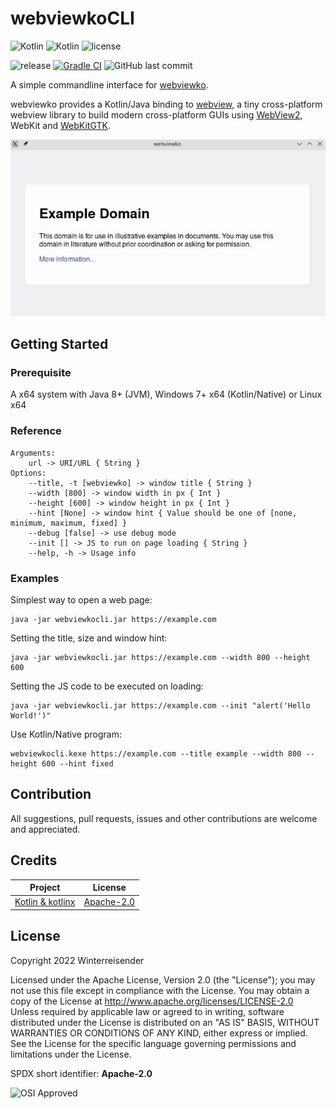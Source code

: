 # webviewkoCLI

![Kotlin](https://img.shields.io/badge/Kotlin%2FJVM-7F52FF?logo=kotlin&logoColor=white)
![Kotlin](https://img.shields.io/badge/Kotlin%2FNative-7F52FF?logo=kotlin&logoColor=white)
![license](https://img.shields.io/github/license/Winterreisender/webviewkoCLI)

![release](https://img.shields.io/github/v/release/Winterreisender/webviewkoCLI?label=dev&include_prereleases)
[![Gradle CI](https://github.com/Winterreisender/webviewkoCLI/actions/workflows/gradle-ci.yml/badge.svg)](https://github.com/Winterreisender/webviewkoCLI/actions/workflows/gradle-ci.yml)
![GitHub last commit](https://img.shields.io/github/last-commit/Winterreisender/webviewkoCLI)

<!-- **English** | [中文(简体)](docs/README.zh-Hans.md) | [中文(繁體)](docs/README.zh-Hant.md) -->

A simple commandline interface for [webviewko](https://github.com/Winterreisender/webviewko).

webviewko provides a Kotlin/Java binding to [webview](https://github.com/webview/webview), a tiny cross-platform webview library to build modern cross-platform GUIs using [WebView2](https://developer.microsoft.com/en-us/microsoft-edge/webview2/), WebKit and [WebKitGTK](https://webkitgtk.org/).

![screenshot](screenshot.jpg)

## Getting Started

### Prerequisite

A x64 system with Java 8+ (JVM), Windows 7+ x64 (Kotlin/Native) or Linux x64

### Reference

```shell
Arguments: 
    url -> URI/URL { String }
Options: 
    --title, -t [webviewko] -> window title { String }
    --width [800] -> window width in px { Int }
    --height [600] -> window height in px { Int }
    --hint [None] -> window hint { Value should be one of [none, minimum, maximum, fixed] }
    --debug [false] -> use debug mode 
    --init [] -> JS to run on page loading { String }
    --help, -h -> Usage info 
```

### Examples

Simplest way to open a web page:

```shell
java -jar webviewkocli.jar https://example.com
```

Setting the title, size and window hint:

```shell
java -jar webviewkocli.jar https://example.com --width 800 --height 600
```

Setting the JS code to be executed on loading:

```shell
java -jar webviewkocli.jar https://example.com --init "alert('Hello World!')"
```

Use Kotlin/Native program:

```shell
webviewkocli.kexe https://example.com --title example --width 800 --height 600 --hint fixed
```

## Contribution

All suggestions, pull requests, issues and other contributions are welcome and appreciated.

## Credits

| Project                                                                      | License                                                                                          |
|------------------------------------------------------------------------------|--------------------------------------------------------------------------------------------------|
| [Kotlin & kotlinx](https://kotlinlang.org/)                                  | [Apache-2.0](https://github.com/JetBrains/kotlin/blob/master/LICENSE)                            |

## License

Copyright 2022 Winterreisender

Licensed under the Apache License, Version 2.0 (the "License"); you may not use this file except in compliance with the License. You may obtain a copy of the License at http://www.apache.org/licenses/LICENSE-2.0  
Unless required by applicable law or agreed to in writing, software distributed under the License is distributed on an "AS IS" BASIS, WITHOUT WARRANTIES OR CONDITIONS OF ANY KIND, either express or implied.  
See the License for the specific language governing permissions and limitations under the License.

SPDX short identifier: **Apache-2.0**

![OSI Approved](https://opensource.org/files/OSIApproved_100X125.png)
